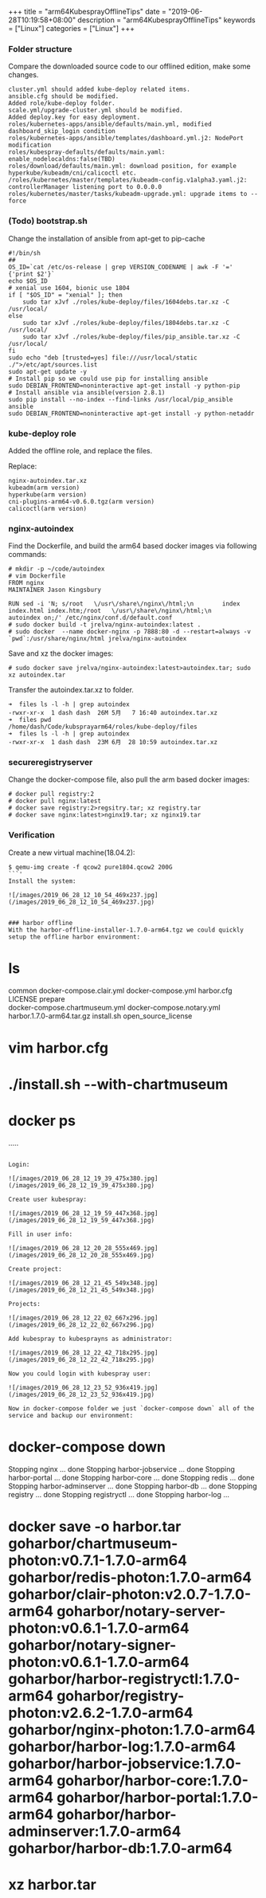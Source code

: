 +++
title = "arm64KubesprayOfflineTips"
date = "2019-06-28T10:19:58+08:00"
description = "arm64KubesprayOfflineTips"
keywords = ["Linux"]
categories = ["Linux"]
+++
### Folder structure
Compare the downloaded source code to our offlined edition, make some changes.     

```
cluster.yml should added kube-deploy related items.   
ansible.cfg should be modified.
Added role/kube-deploy folder. 
scale.yml/upgrade-cluster.yml should be modified. 
Added deploy.key for easy deployment. 
roles/kubernetes-apps/ansible/defaults/main.yml, modified dashboard_skip_login condition
roles/kubernetes-apps/ansible/templates/dashboard.yml.j2: NodePort modification
roles/kubespray-defaults/defaults/main.yaml: enable_nodelocaldns:false(TBD)
roles/download/defaults/main.yml: download position, for example hyperkube/kubeadm/cni/calicoctl etc. 
/roles/kubernetes/master/templates/kubeadm-config.v1alpha3.yaml.j2: controllerManager listening port to 0.0.0.0
roles/kubernetes/master/tasks/kubeadm-upgrade.yml: upgrade items to --force
```

### (Todo) bootstrap.sh
Change the installation of ansible from apt-get to pip-cache

```
#!/bin/sh
## 
OS_ID=`cat /etc/os-release | grep VERSION_CODENAME | awk -F '=' {'print $2'}`
echo $OS_ID
# xenial use 1604, bionic use 1804
if [ "$OS_ID" = "xenial" ]; then
	sudo tar xJvf ./roles/kube-deploy/files/1604debs.tar.xz -C /usr/local/
else
	sudo tar xJvf ./roles/kube-deploy/files/1804debs.tar.xz -C /usr/local/
	sudo tar xJvf ./roles/kube-deploy/files/pip_ansible.tar.xz -C /usr/local/
fi
sudo echo "deb [trusted=yes] file:///usr/local/static ./">/etc/apt/sources.list
sudo apt-get update -y
# Install pip so we could use pip for installing ansible
sudo DEBIAN_FRONTEND=noninteractive apt-get install -y python-pip
# Install ansible via ansible(version 2.8.1)
sudo pip install --no-index --find-links /usr/local/pip_ansible ansible
sudo DEBIAN_FRONTEND=noninteractive apt-get install -y python-netaddr
```
### kube-deploy role
Added the offline role, and replace the files.   

Replace:    

```
nginx-autoindex.tar.xz 
kubeadm(arm version)
hyperkube(arm version)
cni-plugins-arm64-v0.6.0.tgz(arm version)
calicoctl(arm version)

```

### nginx-autoindex
Find the Dockerfile, and build the arm64 based docker images via following commands:     

```
# mkdir -p ~/code/autoindex
# vim Dockerfile
FROM nginx
MAINTAINER Jason Kingsbury

RUN sed -i 'N; s/root   \/usr\/share\/nginx\/html;\n        index  index.html index.htm;/root   \/usr\/share\/nginx\/html;\n        autoindex on;/' /etc/nginx/conf.d/default.conf
# sudo docker build -t jrelva/nginx-autoindex:latest .
# sudo docker  --name docker-nginx -p 7888:80 -d --restart=always -v `pwd`:/usr/share/nginx/html jrelva/nginx-autoindex
```
Save and xz the docker images:     

```
# sudo docker save jrelva/nginx-autoindex:latest>autoindex.tar; sudo xz autoindex.tar
```
Transfer the autoindex.tar.xz to folder.     

```
➜  files ls -l -h | grep autoindex
-rwxr-xr-x  1 dash dash  26M 5月   7 16:40 autoindex.tar.xz
➜  files pwd
/home/dash/Code/kubsprayarm64/roles/kube-deploy/files
➜  files ls -l -h | grep autoindex
-rwxr-xr-x  1 dash dash  23M 6月  28 10:59 autoindex.tar.xz
```
### secureregistryserver
Change the docker-compose file, also pull the arm based docker images:     

```
# docker pull registry:2
# docker pull nginx:latest
# docker save registry:2>regsitry.tar; xz registry.tar
# docker save nginx:latest>nginx19.tar; xz nginx19.tar

```

### Verification
Create a new virtual machine(18.04.2):    

```
$ qemu-img create -f qcow2 pure1804.qcow2 200G
```'
Install the system:    

![/images/2019_06_28_12_10_54_469x237.jpg](/images/2019_06_28_12_10_54_469x237.jpg)


### harbor offline
With the harbor-offline-installer-1.7.0-arm64.tgz we could quickly setup the offline harbor environment:    

```
# ls                                                                 
common                          docker-compose.clair.yml   docker-compose.yml         harbor.cfg  LICENSE              prepare                    
docker-compose.chartmuseum.yml  docker-compose.notary.yml  harbor.1.7.0-arm64.tar.gz  install.sh  open_source_license
# vim harbor.cfg
# ./install.sh --with-chartmuseum
# docker ps
.....
```

Login:    

![/images/2019_06_28_12_19_39_475x380.jpg](/images/2019_06_28_12_19_39_475x380.jpg)

Create user kubespray:    

![/images/2019_06_28_12_19_59_447x368.jpg](/images/2019_06_28_12_19_59_447x368.jpg)

Fill in user info:    

![/images/2019_06_28_12_20_28_555x469.jpg](/images/2019_06_28_12_20_28_555x469.jpg)

Create project:    

![/images/2019_06_28_12_21_45_549x348.jpg](/images/2019_06_28_12_21_45_549x348.jpg)

Projects:    

![/images/2019_06_28_12_22_02_667x296.jpg](/images/2019_06_28_12_22_02_667x296.jpg)

Add kubespray to kubesprayns as administrator:    

![/images/2019_06_28_12_22_42_718x295.jpg](/images/2019_06_28_12_22_42_718x295.jpg)

Now you could login with kubespray user:    

![/images/2019_06_28_12_23_52_936x419.jpg](/images/2019_06_28_12_23_52_936x419.jpg)

Now in docker-compose folder we just `docker-compose down` all of the service and backup our environment:    

```
# docker-compose down
Stopping nginx              ... done
Stopping harbor-jobservice  ... done
Stopping harbor-portal      ... done
Stopping harbor-core        ... done
Stopping redis              ... done
Stopping harbor-adminserver ... done
Stopping harbor-db          ... done
Stopping registry           ... done
Stopping registryctl        ... done
Stopping harbor-log         ... 
# docker save -o harbor.tar goharbor/chartmuseum-photon:v0.7.1-1.7.0-arm64 goharbor/redis-photon:1.7.0-arm64 goharbor/clair-photon:v2.0.7-1.7.0-arm64 goharbor/notary-server-photon:v0.6.1-1.7.0-arm64 goharbor/notary-signer-photon:v0.6.1-1.7.0-arm64 goharbor/harbor-registryctl:1.7.0-arm64 goharbor/registry-photon:v2.6.2-1.7.0-arm64 goharbor/nginx-photon:1.7.0-arm64 goharbor/harbor-log:1.7.0-arm64 goharbor/harbor-jobservice:1.7.0-arm64 goharbor/harbor-core:1.7.0-arm64 goharbor/harbor-portal:1.7.0-arm64 goharbor/harbor-adminserver:1.7.0-arm64 goharbor/harbor-db:1.7.0-arm64
# xz harbor.tar
```
